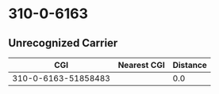 # 310-0-6163
## Unrecognized Carrier


| CGI | Nearest CGI | Distance |
|-----|-------------|----------|
| 310-0-6163-51858483 |  | 0.0 |

